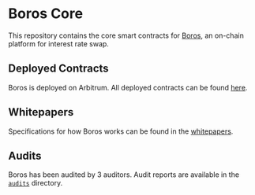 # Boros Core

This repository contains the core smart contracts for [Boros](https://boros.pendle.finance/), an on-chain platform for interest rate swap.

## Deployed Contracts

Boros is deployed on Arbitrum. All deployed contracts can be found [here](/deployments).

## Whitepapers

Specifications for how Boros works can be found in the [whitepapers](/whitepapers).

## Audits

Boros has been audited by 3 auditors. Audit reports are available in the [`audits`](/audits) directory.
